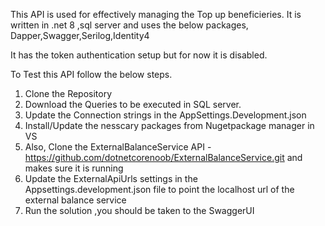 This API is used for effectively managing the Top up beneficieries.
It is written in .net 8 ,sql server and uses the below packages,
Dapper,Swagger,Serilog,Identity4

It has the token authentication setup but for now it is disabled.

To Test this API follow the below steps.
1. Clone the Repository
2. Download the Queries to be executed in SQL server.
3. Update the Connection strings in the AppSettings.Development.json
4. Install/Update the nesscary packages from Nugetpackage manager in VS
5. Also, Clone the  ExternalBalanceService API  - https://github.com/dotnetcorenoob/ExternalBalanceService.git
   and makes sure it is running
6. Update the ExternalApiUrls settings in the Appsettings.development.json file to point the localhost url of the external balance service
7. Run the solution ,you should be taken to the SwaggerUI
   
